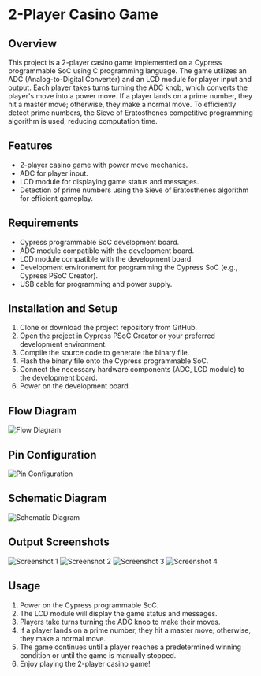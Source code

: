 # **2-Player Casino Game**
## **Overview**
This project is a 2-player casino game implemented on a Cypress programmable SoC using C programming language. The game utilizes an ADC (Analog-to-Digital Converter) and an LCD module for player input and output. Each player takes turns turning the ADC knob, which converts the player's move into a power move. If a player lands on a prime number, they hit a master move; otherwise, they make a normal move. To efficiently detect prime numbers, the Sieve of Eratosthenes competitive programming algorithm is used, reducing computation time. 

## **Features**
- 2-player casino game with power move mechanics.
- ADC for player input.
- LCD module for displaying game status and messages.
- Detection of prime numbers using the Sieve of Eratosthenes algorithm for efficient gameplay.

## **Requirements**
- Cypress programmable SoC development board.
- ADC module compatible with the development board.
- LCD module compatible with the development board.
- Development environment for programming the Cypress SoC (e.g., Cypress PSoC Creator).
- USB cable for programming and power supply.

## **Installation and Setup**
1. Clone or download the project repository from GitHub.
2. Open the project in Cypress PSoC Creator or your preferred development environment.
3. Compile the source code to generate the binary file.
4. Flash the binary file onto the Cypress programmable SoC.
5. Connect the necessary hardware components (ADC, LCD module) to the development board.
6. Power on the development board.

## **Flow Diagram**
![Flow Diagram](https://github.com/shantanu49001/EMB_PROJECTS_PSOC/blob/main/CYPRESS_PSOC_01CASINO/proj/flow.png)

<!-- Add space here for pin image -->

## **Pin Configuration**
![Pin Configuration](https://github.com/shantanu49001/EMB_PROJECTS_PSOC/blob/main/CYPRESS_PSOC_01CASINO/proj/PINS.png)

<!-- Add space here for schematic image -->

## **Schematic Diagram**
![Schematic Diagram](https://github.com/shantanu49001/EMB_PROJECTS_PSOC/blob/main/CYPRESS_PSOC_01CASINO/proj/Schematic.png)

<!-- Add space here for output images -->

## **Output Screenshots**
![Screenshot 1](https://github.com/shantanu49001/EMB_PROJECTS_PSOC/blob/main/CYPRESS_PSOC_01CASINO/proj/o1.jpg)
![Screenshot 2](https://github.com/shantanu49001/EMB_PROJECTS_PSOC/blob/main/CYPRESS_PSOC_01CASINO/proj/o2.jpg)
![Screenshot 3](https://github.com/shantanu49001/EMB_PROJECTS_PSOC/blob/main/CYPRESS_PSOC_01CASINO/proj/o3.jpg)
![Screenshot 4](https://github.com/shantanu49001/EMB_PROJECTS_PSOC/blob/main/CYPRESS_PSOC_01CASINO/proj/o4.jpg)

## **Usage**
1. Power on the Cypress programmable SoC.
2. The LCD module will display the game status and messages.
3. Players take turns turning the ADC knob to make their moves.
4. If a player lands on a prime number, they hit a master move; otherwise, they make a normal move.
5. The game continues until a player reaches a predetermined winning condition or until the game is manually stopped.
6. Enjoy playing the 2-player casino game!
